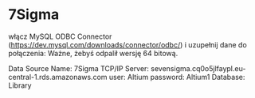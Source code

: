 # 7Sigma
włącz MySQL ODBC Connector (https://dev.mysql.com/downloads/connector/odbc/) i uzupełnij dane do połączenia:
Ważne, żebyś odpalił wersję 64 bitową.

Data Source Name: 7Sigma
TCP/IP Server: sevensigma.cq0o5jlfaypl.eu-central-1.rds.amazonaws.com
user: Altium
password: Altium1
Database: Library

